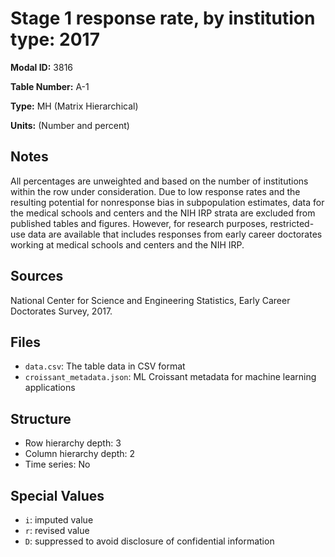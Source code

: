 # Stage 1 response rate, by institution type: 2017

**Modal ID:** 3816

**Table Number:** A-1

**Type:** MH (Matrix Hierarchical)

**Units:** (Number and percent)

## Notes

All percentages are unweighted and based on the number of institutions within the row under consideration. Due to low response rates and the resulting potential for nonresponse bias in subpopulation estimates, data for the medical schools and centers and the NIH IRP strata are excluded from published tables and figures. However, for research purposes, restricted-use data are available that includes responses from early career doctorates working at medical schools and centers and the NIH IRP.

## Sources

National Center for Science and Engineering Statistics, Early Career Doctorates Survey, 2017.

## Files

- `data.csv`: The table data in CSV format
- `croissant_metadata.json`: ML Croissant metadata for machine learning applications

## Structure

- Row hierarchy depth: 3
- Column hierarchy depth: 2
- Time series: No

## Special Values

- `i`: imputed value
- `r`: revised value
- `D`: suppressed to avoid disclosure of confidential information
